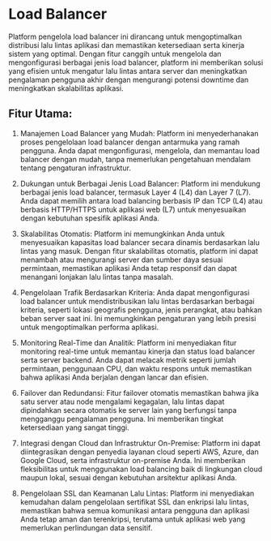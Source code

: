 # Load Balancer

Platform pengelola load balancer ini dirancang untuk mengoptimalkan distribusi lalu lintas aplikasi dan memastikan ketersediaan serta kinerja sistem yang optimal. Dengan fitur canggih untuk mengelola dan mengonfigurasi berbagai jenis load balancer, platform ini memberikan solusi yang efisien untuk mengatur lalu lintas antara server dan meningkatkan pengalaman pengguna akhir dengan mengurangi potensi downtime dan meningkatkan skalabilitas aplikasi.

## Fitur Utama:

1. Manajemen Load Balancer yang Mudah: Platform ini menyederhanakan proses pengelolaan load balancer dengan antarmuka yang ramah pengguna. Anda dapat mengonfigurasi, mengelola, dan memantau load balancer dengan mudah, tanpa memerlukan pengetahuan mendalam tentang pengaturan infrastruktur.

2. Dukungan untuk Berbagai Jenis Load Balancer: Platform ini mendukung berbagai jenis load balancer, termasuk Layer 4 (L4) dan Layer 7 (L7). Anda dapat memilih antara load balancing berbasis IP dan TCP (L4) atau berbasis HTTP/HTTPS untuk aplikasi web (L7) untuk menyesuaikan dengan kebutuhan spesifik aplikasi Anda.

3. Skalabilitas Otomatis: Platform ini memungkinkan Anda untuk menyesuaikan kapasitas load balancer secara dinamis berdasarkan lalu lintas yang masuk. Dengan fitur skalabilitas otomatis, platform ini dapat menambah atau mengurangi server dan sumber daya sesuai permintaan, memastikan aplikasi Anda tetap responsif dan dapat menangani lonjakan lalu lintas tanpa masalah.

4. Pengelolaan Trafik Berdasarkan Kriteria: Anda dapat mengonfigurasi load balancer untuk mendistribusikan lalu lintas berdasarkan berbagai kriteria, seperti lokasi geografis pengguna, jenis perangkat, atau bahkan beban server saat ini. Ini memungkinkan pengaturan yang lebih presisi untuk mengoptimalkan performa aplikasi.

5. Monitoring Real-Time dan Analitik: Platform ini menyediakan fitur monitoring real-time untuk memantau kinerja dan status load balancer serta server backend. Anda dapat melacak metrik seperti jumlah permintaan, penggunaan CPU, dan waktu respons untuk memastikan bahwa aplikasi Anda berjalan dengan lancar dan efisien.

6. Failover dan Redundansi: Fitur failover otomatis memastikan bahwa jika satu server atau node mengalami kegagalan, lalu lintas dapat dipindahkan secara otomatis ke server lain yang berfungsi tanpa mengganggu pengalaman pengguna. Ini memberikan tingkat ketersediaan yang sangat tinggi.

7. Integrasi dengan Cloud dan Infrastruktur On-Premise: Platform ini dapat diintegrasikan dengan penyedia layanan cloud seperti AWS, Azure, dan Google Cloud, serta infrastruktur on-premise Anda. Ini memberikan fleksibilitas untuk menggunakan load balancing baik di lingkungan cloud maupun lokal, sesuai dengan kebutuhan arsitektur aplikasi Anda.

8. Pengelolaan SSL dan Keamanan Lalu Lintas: Platform ini menyediakan kemudahan dalam pengelolaan sertifikat SSL dan enkripsi lalu lintas, memastikan bahwa semua komunikasi antara pengguna dan aplikasi Anda tetap aman dan terenkripsi, terutama untuk aplikasi web yang memerlukan perlindungan data sensitif.